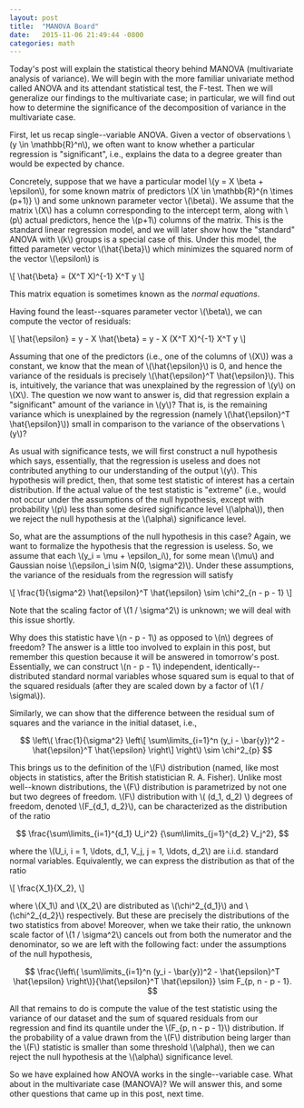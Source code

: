 ```yaml
---
layout: post
title:  "MANOVA Board"
date:   2015-11-06 21:49:44 -0800
categories: math
---
```


Today's post will explain the statistical theory behind MANOVA (multivariate
analysis of variance). We will begin with the more familiar univariate method
called ANOVA and its attendant statistical test, the F-test. Then we will
generalize our findings to the multivariate case; in particular, we will
find out how to determine the significance of the decomposition of variance
in the multivariate case.

First, let us recap single--variable ANOVA. Given a vector of observations
\\(y \in \mathbb{R}^n\\), we often want to know whether a particular regression
is "significant", i.e., explains the data to a degree greater than would be
expected by chance.

Concretely, suppose that we have a particular model \\(y = X \beta + \epsilon\\),
for some known matrix of predictors \\(X \in \mathbb{R}^{n \times (p+1)} \\)
and some unknown parameter vector \\(\beta\\). We assume that the matrix \\(X\\)
has a column corresponding to the intercept term, along with \\(p\\) actual predictors,
hence the \\(p+1\\) columns of the matrix. This is the standard linear regression
model, and we will later show how the "standard" ANOVA with \\(k\\) groups is a
special case of this. Under this model, the fitted parameter vector \\(\hat{\beta}\\)
which minimizes the squared norm of the vector \\(\epsilon\\)
is

\\[ \hat{\beta} = (X^T X)^{-1} X^T y \\]

This matrix equation is sometimes known as the *normal equations*.

Having found the least--squares parameter vector \\(\beta\\), we can compute
the vector of residuals:

\\[ \hat{\epsilon} = y - X \hat{\beta} = y - X (X^T X)^{-1} X^T y \\]

Assuming that one of the predictors (i.e., one of the columns of \\(X\\)) was a
constant, we know that the mean of \\(\hat{\epsilon}\\) is 0, and hence the
variance of the residuals is precisely \\(\hat{\epsilon}^T \hat{\epsilon}\\).
This is, intuitively, the variance that was unexplained by the regression of
\\(y\\) on \\(X\\). The question we now want to answer is, did that regression
explain a "significant" amount of the variance in \\(y\\)?  That is, is the
remaining variance which is unexplained by the regression (namely
\\(\hat{\epsilon}^T \hat{\epsilon}\\)) small in comparison to the variance of
the observations \\(y\\)?

As usual with significance tests, we will first construct a null hypothesis
which says, essentially, that the regression is useless and does not contributed
anything to our understanding of the output \\(y\\). This hypothesis will
predict, then, that some test statistic of interest has a certain distribution.
If the actual value of the test statistic is "extreme" (i.e., would not
occur under the assumptions of the null hypothesis, except with probability
\\(p\\) less than some desired significance level \\(\alpha\\)), then we reject the null hypothesis
at the \\(\alpha\\) significance level.

So, what are the assumptions of the null hypothesis in this case? Again, we want
to formalize the hypothesis that the regression is useless. So, we assume that
each \\(y_i = \mu + \epsilon_i\\), for some mean \\(\mu\\) and Gaussian noise
\\(\epsilon_i \sim N(0, \sigma^2)\\). Under these assumptions, the variance
of the residuals from the regression will satisfy

\\[ \frac{1}{\sigma^2} \hat{\epsilon}^T \hat{\epsilon} \sim \chi^2_{n - p - 1} \\]

Note that the scaling factor of \\(1 / \sigma^2\\) is unknown; we will deal
with this issue shortly.

Why does this statistic have \\(n - p - 1\\) as opposed to \\(n\\) degrees of
freedom? The answer is a little too involved to explain in this post, but
remember this question because it will be answered in tomorrow's post.
Essentially, we can construct \\(n - p - 1\\) independent,
identically--distributed standard normal variables whose squared sum is equal
to that of the squared residuals (after they are scaled down by a factor of
\\(1 / \sigma\\)).

Similarly, we can show that the difference between the residual sum of squares
and the variance in the initial dataset, i.e.,

$$ \left\( \frac{1}{\sigma^2} \left\[ \sum\limits_{i=1}^n (y_i - \bar{y})^2 - \hat{\epsilon}^T \hat{\epsilon} \right\] \right\) \sim \chi^2_{p} $$

This brings us to the definition of the \\(F\\) distribution (named, like most
objects in statistics, after the British statistician R. A. Fisher).  Unlike
most well--known distributions, the \\(F\\) distribution is parametrized by not
one but two degrees of freedom.  \\(F\\) distribution with \\( (d_1, d_2) \\)
degrees of freedom, denoted \\(F_{d_1, d_2}\\), can be characterized as the
distribution of the ratio

$$ \frac{\sum\limits_{i=1}^{d_1} U_i^2} {\sum\limits_{j=1}^{d_2} V_j^2}, $$

where the \\(U_i, i = 1, \ldots, d_1, V_j, j = 1, \ldots, d_2\\) are i.i.d.
standard normal variables. Equivalently, we can express the distribution as
that of the ratio

\\[ \frac{X_1}{X_2}, \\]

where \\(X_1\\) and \\(X_2\\) are distributed as \\(\chi^2_{d_1}\\) and
\\(\chi^2_{d_2}\\) respectively.  But these are precisely the distributions of
the two statistics from above! Moreover, when we take their ratio, the unknown
scale factor of \\(1 / \sigma^2\\) cancels out from both the numerator and the
denominator, so we are left with the following fact: under the assumptions of
the null hypothesis,

$$ \frac{\left\( \sum\limits_{i=1}^n (y_i - \bar{y})^2 - \hat{\epsilon}^T \hat{\epsilon} \right\)}{\hat{\epsilon}^T \hat{\epsilon}} \sim F_{p, n - p - 1}. $$

All that remains to do is compute the value of the test statistic using the
variance of our dataset and the sum of squared residuals from our regression
and find its quantile under the \\(F_{p, n - p - 1}\\) distribution. If the
probability of a value drawn from the \\(F\\) distribution being larger than
the \\(F\\) statistic is smaller than some threshold \\(\alpha\\), then we can
reject the null hypothesis at the \\(\alpha\\) significance level.

So we have explained how ANOVA works in the single--variable case. What about
in the multivariate case (MANOVA)? We will answer this, and some other questions
that came up in this post, next time.
